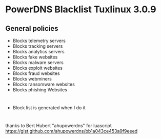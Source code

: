 # PowerDNS Blacklist Tuxlinux 3.0.9

## General policies
 - Blocks telemetry servers
 - Blocks tracking servers
 - Blocks analytics servers
 - Blocks fake websites
 - Blocks malware servers
 - Blocks exploit websites
 - Blocks fraud websites
 - Blocks webminers
 - Blocks ransomware websites
 - Blocks phishing Websites 

#
 - Block list is generated when I do it
#
  thanks to Bert Hubert "ahupowerdns" for luascript https://gist.github.com/ahupowerdns/bb1a043ce453a9f9eeed
<br />
#

